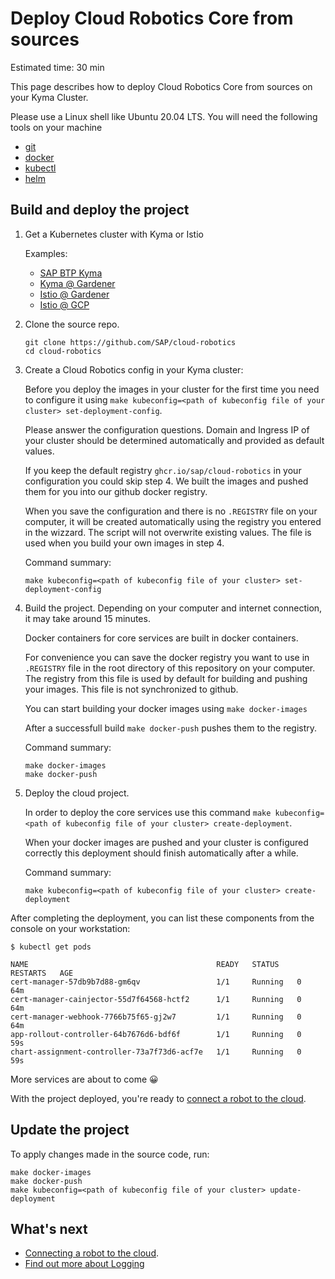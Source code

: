 # Deploy Cloud Robotics Core from sources

Estimated time: 30 min

This page describes how to deploy Cloud Robotics Core from sources on your Kyma Cluster.

Please use a Linux shell like Ubuntu 20.04 LTS. You will need the following tools on your machine
- [git](https://git-scm.com/downloads)
- [docker](https://docs.docker.com/get-docker/)
- [kubectl](https://kubernetes.io/docs/tasks/tools/)
- [helm](https://helm.sh/docs/intro/install/)

## Build and deploy the project

1. Get a Kubernetes cluster with Kyma or Istio

    Examples:
    - [SAP BTP Kyma](cluster-provisioning/Kyma@BTP.md)
    - [Kyma @ Gardener](cluster-provisioning/Kyma@Gardener.md)
    - [Istio @ Gardener](cluster-provisioning/Istio@Gardener.md)
    - [Istio @ GCP](cluster-provisioning/Kyma@GCP.md)

2. Clone the source repo.

    ```shell
    git clone https://github.com/SAP/cloud-robotics
    cd cloud-robotics
    ```

3. Create a Cloud Robotics config in your Kyma cluster:

   Before you deploy the images in your cluster for the first time you need to configure it using `make kubeconfig=<path of kubeconfig file of your cluster> set-deployment-config`.

   Please answer the configuration questions. Domain and Ingress IP of your cluster should be determined automatically and provided as default values.

   If you keep the default registry `ghcr.io/sap/cloud-robotics` in your configuration you could skip step 4. We built the images and pushed them for you into our github docker registry.

   When you save the configuration and there is no `.REGISTRY` file on your computer, it will be created automatically using the registry you entered in the wizzard. The script will not overwrite existing values. The file is used when you build your own images in step 4.

   Command summary:

    ```shell
    make kubeconfig=<path of kubeconfig file of your cluster> set-deployment-config
    ```

4. Build the project. Depending on your computer and internet connection, it may take around 15 minutes.

   Docker containers for core services are built in docker containers.

   For convenience you can save the docker registry you want to use in `.REGISTRY` file in the root directory of this repository on your computer. The registry from this file is used by default for building and pushing your images. This file is not synchronized to github. 

   You can start building your docker images using `make docker-images`

   After a successfull build `make docker-push` pushes them to the registry.

   Command summary:

   ```shell
   make docker-images
   make docker-push
   ```

5. Deploy the cloud project.

   In order to deploy the core services use this command `make kubeconfig=<path of kubeconfig file of your cluster> create-deployment`.

   When your docker images are pushed and your cluster is configured correctly this deployment should finish automatically after a while.

   Command summary:

    ```shell
    make kubeconfig=<path of kubeconfig file of your cluster> create-deployment
    ```

After completing the deployment, you can list these components from the console on your workstation:

```shell
$ kubectl get pods
```

```shell
NAME                                          READY   STATUS    RESTARTS   AGE
cert-manager-57db9b7d88-gm6qv                 1/1     Running   0          64m
cert-manager-cainjector-55d7f64568-hctf2      1/1     Running   0          64m
cert-manager-webhook-7766b75f65-gj2w7         1/1     Running   0          64m
app-rollout-controller-64b7676d6-bdf6f        1/1     Running   0          59s
chart-assignment-controller-73a7f73d6-acf7e   1/1     Running   0          59s
```

More services are about to come 😀

With the project deployed, you're ready to [connect a robot to the cloud](connecting-robot.md).

## Update the project

To apply changes made in the source code, run:

```shell
make docker-images
make docker-push
make kubeconfig=<path of kubeconfig file of your cluster> update-deployment
```

## What's next

* [Connecting a robot to the cloud](connecting-robot.md).
* [Find out more about Logging](../concepts/logging-doc.md)

